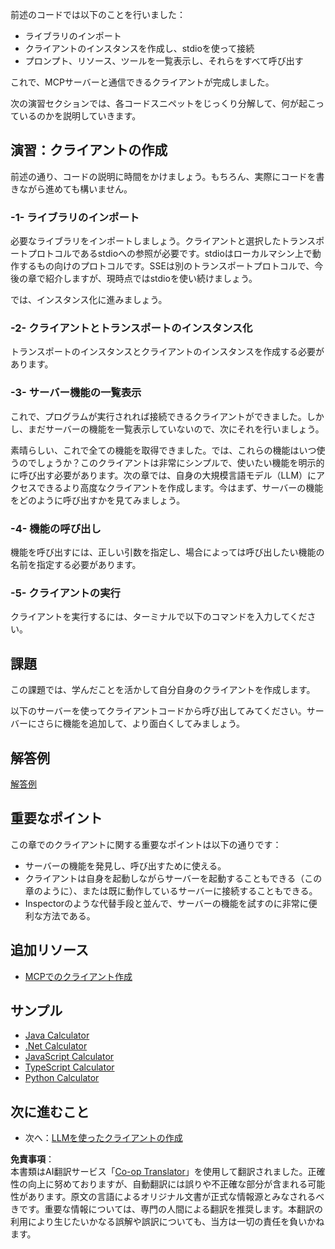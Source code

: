 <!--
CO_OP_TRANSLATOR_METADATA:
{
  "original_hash": "4cc245e2f4ea5db5e2b8c2cd1dadc4b4",
  "translation_date": "2025-07-13T18:11:39+00:00",
  "source_file": "03-GettingStarted/02-client/README.md",
  "language_code": "ja"
}
-->
前述のコードでは以下のことを行いました：

- ライブラリのインポート
- クライアントのインスタンスを作成し、stdioを使って接続
- プロンプト、リソース、ツールを一覧表示し、それらをすべて呼び出す

これで、MCPサーバーと通信できるクライアントが完成しました。

次の演習セクションでは、各コードスニペットをじっくり分解して、何が起こっているのかを説明していきます。

## 演習：クライアントの作成

前述の通り、コードの説明に時間をかけましょう。もちろん、実際にコードを書きながら進めても構いません。

### -1- ライブラリのインポート

必要なライブラリをインポートしましょう。クライアントと選択したトランスポートプロトコルであるstdioへの参照が必要です。stdioはローカルマシン上で動作するもの向けのプロトコルです。SSEは別のトランスポートプロトコルで、今後の章で紹介しますが、現時点ではstdioを使い続けましょう。

では、インスタンス化に進みましょう。

### -2- クライアントとトランスポートのインスタンス化

トランスポートのインスタンスとクライアントのインスタンスを作成する必要があります。

### -3- サーバー機能の一覧表示

これで、プログラムが実行されれば接続できるクライアントができました。しかし、まだサーバーの機能を一覧表示していないので、次にそれを行いましょう。

素晴らしい、これで全ての機能を取得できました。では、これらの機能はいつ使うのでしょうか？このクライアントは非常にシンプルで、使いたい機能を明示的に呼び出す必要があります。次の章では、自身の大規模言語モデル（LLM）にアクセスできるより高度なクライアントを作成します。今はまず、サーバーの機能をどのように呼び出すかを見てみましょう。

### -4- 機能の呼び出し

機能を呼び出すには、正しい引数を指定し、場合によっては呼び出したい機能の名前を指定する必要があります。

### -5- クライアントの実行

クライアントを実行するには、ターミナルで以下のコマンドを入力してください。

## 課題

この課題では、学んだことを活かして自分自身のクライアントを作成します。

以下のサーバーを使ってクライアントコードから呼び出してみてください。サーバーにさらに機能を追加して、より面白くしてみましょう。

## 解答例

[解答例](./solution/README.md)

## 重要なポイント

この章でのクライアントに関する重要なポイントは以下の通りです：

- サーバーの機能を発見し、呼び出すために使える。
- クライアントは自身を起動しながらサーバーを起動することもできる（この章のように）、または既に動作しているサーバーに接続することもできる。
- Inspectorのような代替手段と並んで、サーバーの機能を試すのに非常に便利な方法である。

## 追加リソース

- [MCPでのクライアント作成](https://modelcontextprotocol.io/quickstart/client)

## サンプル

- [Java Calculator](../samples/java/calculator/README.md)
- [.Net Calculator](../../../../03-GettingStarted/samples/csharp)
- [JavaScript Calculator](../samples/javascript/README.md)
- [TypeScript Calculator](../samples/typescript/README.md)
- [Python Calculator](../../../../03-GettingStarted/samples/python)

## 次に進むこと

- 次へ：[LLMを使ったクライアントの作成](../03-llm-client/README.md)

**免責事項**：  
本書類はAI翻訳サービス「[Co-op Translator](https://github.com/Azure/co-op-translator)」を使用して翻訳されました。正確性の向上に努めておりますが、自動翻訳には誤りや不正確な部分が含まれる可能性があります。原文の言語によるオリジナル文書が正式な情報源とみなされるべきです。重要な情報については、専門の人間による翻訳を推奨します。本翻訳の利用により生じたいかなる誤解や誤訳についても、当方は一切の責任を負いかねます。